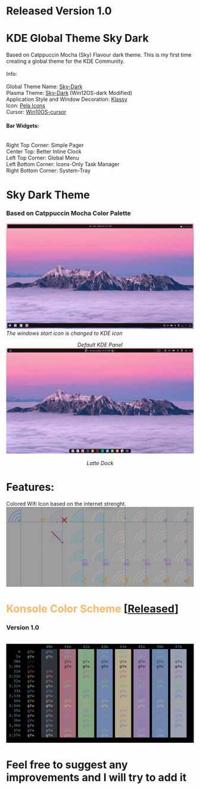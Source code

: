 # Released Version 1.0
# KDE Global Theme Sky Dark
Based on  Catppuccin Mocha (Sky) Flavour dark theme. This is my first time creating a global theme for the KDE Community. 
\
\
Info:
\
\
Global Theme Name: <a href="">Sky-Dark</a>
\
Plasma Theme: <a href="">Sky-Dark</a> (Win12OS-dark Modified)
\
Application Style and Window Decoration: <a href="https://github.com/paulmcauley/klassy">Klassy</a>
\
Icon: <a href="https://store.kde.org/p/1279924">Pela Icons</a>
\
Cursor: <a href="https://www.pling.com/p/1383064">Win10OS-cursor</a>
#### Bar Widgets: ####
\
Right Top Corner: Simple Pager
\
Center Top: Better Inline Clock
\
Left Top Corner: Global Menu
\
Left Bottom Corner: Icons-Only Task Manager
\
Right Bottom Corner: System-Tray
# Sky Dark Theme

### Based on Catppuccin Mocha Color Palette
![alt text](https://github.com/Jayy-Dev/Global-Theme-Sky-Dark/blob/main/preview/preview.png?raw=true)
*The windows start icon is changed to KDE icon*

*<p align=center>Default KDE Panel</a>*
\
![alt text](https://github.com/Jayy-Dev/Global-Theme-Sky-Dark/blob/main/preview/latte-dock.png?raw=true)

*<p align=center>Latte Dock</a>*

# Features:
Colored Wifi Icon based on the internet strenght.
![alt text](https://github.com/Jayy-Dev/Global-Theme-Sky-Dark/blob/main/preview/network.png?raw=true)
<!--
  MIT License
-->
# <span style="color: #fab867;">Konsole Color Scheme</span> [<a href="https://github.com/Jayy-Dev/Konsole-Sky-Dark">Released</a>]
### Version 1.0
\
![alt text](https://github.com/Jayy-Dev/Konsole-Sky-Dark/blob/main/preview.png?raw=true)

# Feel free to suggest any improvements and I will try to add it

